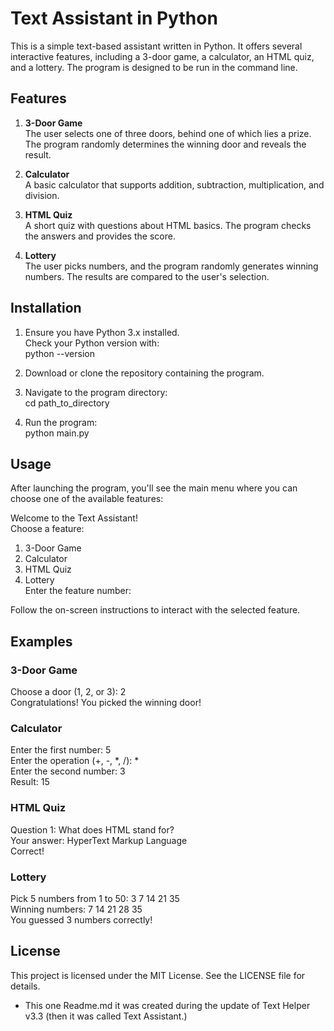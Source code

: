 # Text Assistant in Python

This is a simple text-based assistant written in Python. It offers several interactive features, including a 3-door game, a calculator, an HTML quiz, and a lottery. The program is designed to be run in the command line.

## Features

1. **3-Door Game**  
The user selects one of three doors, behind one of which lies a prize. The program randomly determines the winning door and reveals the result.

2. **Calculator**  
A basic calculator that supports addition, subtraction, multiplication, and division.

3. **HTML Quiz**  
A short quiz with questions about HTML basics. The program checks the answers and provides the score.

4. **Lottery**  
The user picks numbers, and the program randomly generates winning numbers. The results are compared to the user's selection.

## Installation

1. Ensure you have Python 3.x installed.  
Check your Python version with:  
python --version

2. Download or clone the repository containing the program.

3. Navigate to the program directory:  
cd path_to_directory

4. Run the program:  
python main.py

## Usage

After launching the program, you'll see the main menu where you can choose one of the available features:

Welcome to the Text Assistant!  
Choose a feature:  
1. 3-Door Game  
2. Calculator  
3. HTML Quiz  
4. Lottery  
Enter the feature number:

Follow the on-screen instructions to interact with the selected feature.

## Examples

### 3-Door Game  
Choose a door (1, 2, or 3): 2  
Congratulations! You picked the winning door!

### Calculator  
Enter the first number: 5  
Enter the operation (+, -, *, /): *  
Enter the second number: 3  
Result: 15

### HTML Quiz  
Question 1: What does HTML stand for?  
Your answer: HyperText Markup Language  
Correct!

### Lottery  
Pick 5 numbers from 1 to 50: 3 7 14 21 35  
Winning numbers: 7 14 21 28 35  
You guessed 3 numbers correctly!

## License

This project is licensed under the MIT License. See the LICENSE file for details.


- This one Readme.md it was created during the update of Text Helper v3.3 (then it was called Text Assistant.)
